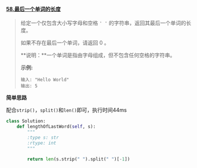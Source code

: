 #### [58.最后一个单词的长度](https://leetcode-cn.com/problems/length-of-last-word/)

> 给定一个仅包含大小写字母和空格 `' '` 的字符串，返回其最后一个单词的长度。
>
> 如果不存在最后一个单词，请返回 0 。
>
> **说明：**一个单词是指由字母组成，但不包含任何空格的字符串。
>
> **示例:**
>
> ```
> 输入: "Hello World"
> 输出: 5
> ```

**简单思路**

配合```strip()```，```split()```和```len()```即可，执行时间44ms

```python
class Solution:
    def lengthOfLastWord(self, s):
        """
        :type s: str
        :rtype: int
        """
        
        return len(s.strip(" ").split(" ")[-1])
```

